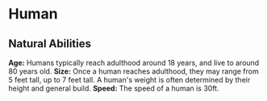# Human
## Natural Abilities
**Age:** Humans typically reach adulthood around 18 years, and live to around 80 years old.
**Size:** Once a human reaches adulthood, they may range from 5 feet tall, up to 7 feet tall. A human's weight is often determined by their height and general build.
**Speed:** The speed of a human is 30ft.
